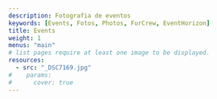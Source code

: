 ```yaml
---
description: Fotografia de eventos
keywords: [Events, Fotos, Photos, FurCrew, EventHorizon]
title: Events
weight: 1
menus: "main"
# list pages require at least one image to be displayed.
resources:
  - src: "_DSC7169.jpg"
#    params:
#      cover: true
---
```

